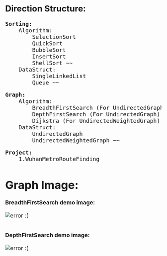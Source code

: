 <div style="font-size: 18px;">
<h2>Direction Structure:</h2>

<pre>
<b>Sorting:</b>
    Algorithm:
        SelectionSort
        QuickSort
        BubbleSort
        InsertSort
        ShellSort ~~
    DataStruct:
        SingleLinkedList
        Queue ~~
</pre>

<pre>
<b>Graph:</b>
    Algorithm:
        BreadthFirstSearch (For UndirectedGraph)
        DepthFirstSearch (For UndirectedGraph)
        Dijkstra (For UndirectedWeightedGraph) ~~
    DataStruct:
        UndirectedGraph
        UndirectedWeightedGraph ~~
</pre>

<pre>
<b>Project:</b>
    1.WuhanMetroRouteFinding
</pre>


# Graph Image:
<b>BreadthFirstSearch demo image:</b><br><br>
<img src="https://vacant-github.oss-cn-beijing.aliyuncs.com/Python3-DataStruct-Algorithm/Graph/BreadthFirstSearch_Demo.png" alt="error :(">
<br><br><br>
<b>DepthFirstSearch demo image:</b><br><br>
<img src="https://vacant-github.oss-cn-beijing.aliyuncs.com/Python3-DataStruct-Algorithm/Graph/DepthFirstSearch_Demo.webp" alt="error :(">
</div>